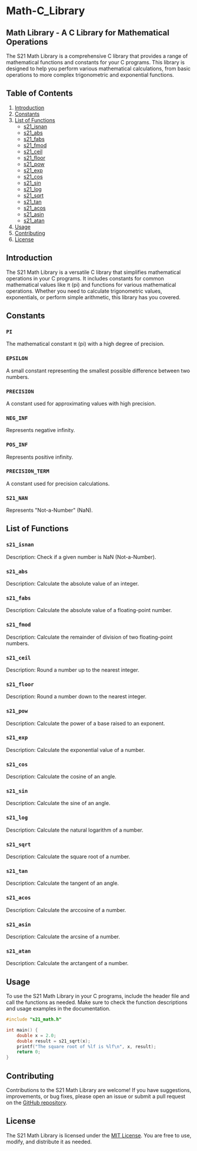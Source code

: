 # Math-C_Library

## Math Library - A C Library for Mathematical Operations

The S21 Math Library is a comprehensive C library that provides a range of mathematical functions and constants for your C programs. This library is designed to help you perform various mathematical calculations, from basic operations to more complex trigonometric and exponential functions.

## Table of Contents

1. [Introduction](#introduction)
2. [Constants](#constants)
3. [List of Functions](#list-of-functions)
   - [s21_isnan](#s21_isnan)
   - [s21_abs](#s21_abs)
   - [s21_fabs](#s21_fabs)
   - [s21_fmod](#s21_fmod)
   - [s21_ceil](#s21_ceil)
   - [s21_floor](#s21_floor)
   - [s21_pow](#s21_pow)
   - [s21_exp](#s21_exp)
   - [s21_cos](#s21_cos)
   - [s21_sin](#s21_sin)
   - [s21_log](#s21_log)
   - [s21_sqrt](#s21_sqrt)
   - [s21_tan](#s21_tan)
   - [s21_acos](#s21_acos)
   - [s21_asin](#s21_asin)
   - [s21_atan](#s21_atan)
4. [Usage](#usage)
5. [Contributing](#contributing)
6. [License](#license)

## Introduction

The S21 Math Library is a versatile C library that simplifies mathematical operations in your C programs. It includes constants for common mathematical values like π (pi) and functions for various mathematical operations. Whether you need to calculate trigonometric values, exponentials, or perform simple arithmetic, this library has you covered.

## Constants

### `PI`

The mathematical constant π (pi) with a high degree of precision.

### `EPSILON`

A small constant representing the smallest possible difference between two numbers.

### `PRECISION`

A constant used for approximating values with high precision.

### `NEG_INF`

Represents negative infinity.

### `POS_INF`

Represents positive infinity.

### `PRECISION_TERM`

A constant used for precision calculations.

### `S21_NAN`

Represents "Not-a-Number" (NaN).

## List of Functions

### `s21_isnan`

Description: Check if a given number is NaN (Not-a-Number).

### `s21_abs`

Description: Calculate the absolute value of an integer.

### `s21_fabs`

Description: Calculate the absolute value of a floating-point number.

### `s21_fmod`

Description: Calculate the remainder of division of two floating-point numbers.

### `s21_ceil`

Description: Round a number up to the nearest integer.

### `s21_floor`

Description: Round a number down to the nearest integer.

### `s21_pow`

Description: Calculate the power of a base raised to an exponent.

### `s21_exp`

Description: Calculate the exponential value of a number.

### `s21_cos`

Description: Calculate the cosine of an angle.

### `s21_sin`

Description: Calculate the sine of an angle.

### `s21_log`

Description: Calculate the natural logarithm of a number.

### `s21_sqrt`

Description: Calculate the square root of a number.

### `s21_tan`

Description: Calculate the tangent of an angle.

### `s21_acos`

Description: Calculate the arccosine of a number.

### `s21_asin`

Description: Calculate the arcsine of a number.

### `s21_atan`

Description: Calculate the arctangent of a number.

## Usage

To use the S21 Math Library in your C programs, include the header file and call the functions as needed. Make sure to check the function descriptions and usage examples in the documentation.

```c
#include "s21_math.h"

int main() {
    double x = 2.0;
    double result = s21_sqrt(x);
    printf("The square root of %lf is %lf\n", x, result);
    return 0;
}
```

## Contributing

Contributions to the S21 Math Library are welcome! If you have suggestions, improvements, or bug fixes, please open an issue or submit a pull request on the [GitHub repository](https://github.com/your-repo).

## License

The S21 Math Library is licensed under the [MIT License](LICENSE). You are free to use, modify, and distribute it as needed.

